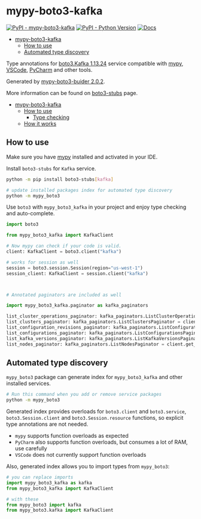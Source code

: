 # mypy-boto3-kafka

[![PyPI - mypy-boto3-kafka](https://img.shields.io/pypi/v/mypy-boto3-kafka.svg?color=blue)](https://pypi.org/project/mypy-boto3-kafka)
[![PyPI - Python Version](https://img.shields.io/pypi/pyversions/mypy-boto3-kafka.svg?color=blue)](https://pypi.org/project/mypy-boto3-kafka)
[![Docs](https://img.shields.io/readthedocs/mypy-boto3-builder.svg?color=blue)](https://mypy-boto3-builder.readthedocs.io/)

- [mypy-boto3-kafka](#mypy-boto3-kafka)
  - [How to use](#how-to-use)
  - [Automated type discovery](#automated-type-discovery)


Type annotations for
[boto3.Kafka 1.13.24](https://boto3.amazonaws.com/v1/documentation/api/1.13.24/reference/services/kafka.html#Kafka) service
compatible with [mypy](https://github.com/python/mypy), [VSCode](https://code.visualstudio.com/),
[PyCharm](https://www.jetbrains.com/pycharm/) and other tools.

Generated by [mypy-boto3-buider 2.0.2](https://github.com/vemel/mypy_boto3_builder).

More information can be found on [boto3-stubs](https://pypi.org/project/boto3-stubs/) page.

- [mypy-boto3-kafka](#mypy-boto3-kafka)
  - [How to use](#how-to-use)
    - [Type checking](#type-checking)
  - [How it works](#how-it-works)

## How to use

Make sure you have [mypy](https://github.com/python/mypy) installed and activated in your IDE.

Install `boto3-stubs` for `Kafka` service.

```bash
python -m pip install boto3-stubs[kafka]

# update installed packages index for automated type discovery
python -m mypy_boto3
```

Use `boto3` with `mypy_boto3_kafka` in your project and enjoy type checking and auto-complete.

```python
import boto3

from mypy_boto3_kafka import KafkaClient

# Now mypy can check if your code is valid.
client: KafkaClient = boto3.client("kafka")

# works for session as well
session = boto3.session.Session(region="us-west-1")
session_client: KafkaClient = session.client("kafka")



# Annotated paginators are included as well

import mypy_boto3_kafka.paginator as kafka_paginators

list_cluster_operations_paginator: kafka_paginators.ListClusterOperationsPaginator = client.get_paginator("list_cluster_operations")
list_clusters_paginator: kafka_paginators.ListClustersPaginator = client.get_paginator("list_clusters")
list_configuration_revisions_paginator: kafka_paginators.ListConfigurationRevisionsPaginator = client.get_paginator("list_configuration_revisions")
list_configurations_paginator: kafka_paginators.ListConfigurationsPaginator = client.get_paginator("list_configurations")
list_kafka_versions_paginator: kafka_paginators.ListKafkaVersionsPaginator = client.get_paginator("list_kafka_versions")
list_nodes_paginator: kafka_paginators.ListNodesPaginator = client.get_paginator("list_nodes")
```

## Automated type discovery

`mypy_boto3` package can generate index for `mypy_boto3_kafka` and other installed services.

```bash
# Run this command when you add or remove service packages
python -m mypy_boto3
```

Generated index provides overloads for `boto3.client` and `boto3.service`,
`boto3.Session.client` and `boto3.Session.resource` functions,
so explicit type annotations are not needed.

- `mypy` supports function overloads as expected
- `PyCharm` also supports function overloads, but consumes a lot of RAM, use carefully
- `VSCode` does not currently support function overloads

Also, generated index allows you to import types from `mypy_boto3`:

```python
# you can replace imports
import mypy_boto3_kafka as kafka
from mypy_boto3_kafka import KafkaClient

# with these
from mypy_boto3 import kafka
from mypy_boto3.kafka import KafkaClient
```
